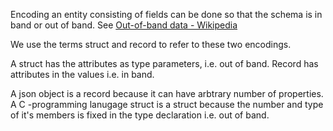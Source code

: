Encoding an entity consisting of fields can be done so that the schema is in band or out of band. See [Out-of-band data - Wikipedia](https://en.wikipedia.org/wiki/Out-of-band_data)

We use the terms struct and record to refer to these two encodings.

A struct has the attributes as type parameters, i.e. out of band. Record has attributes in the values i.e. in band.

A json object is a record because it can have arbtrary number of properties. A C -programming lanugage struct is a struct because the number and type of it's members is fixed in the type declaration i.e. out of band.